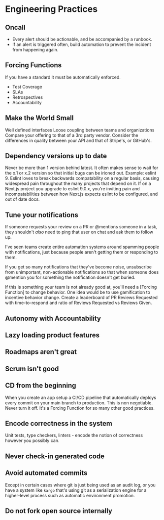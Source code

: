 # Engineering Practices

## Oncall

- Every alert should be actionable, and be accompanied by a runbook.
- If an alert is triggered often, build automation to prevent the incident from
  happening again.

## Forcing Functions

If you have a standard it must be automatically enforced.

- Test Coverage
- SLAs
- Retrospectives
- Accountability

## Make the World Small

Well defined interfaces
Loose coupling between teams and organizations
Compare your offering to that of a 3rd party vendor. Consider the differences in
quality between your API and that of Stripe's, or GitHub's.

## Dependency versions up to date

Never be more than 1 version behind latest.
It often makes sense to wait for the x.1 or x.2 version so that initial bugs can
be irioned out.
Example: eslint 9. Eslint loves to break backwards compatability on a regular
basis, causing widespread pain throughout the many projects that depend on it.
If on a Next.js project you upgrade to eslint 9.0.x, you're inviting pain and
incompatabilities between how Next.js expects eslint to be configured, and out
of date docs.

## Tune your notifications

If someone requests your review on a PR or @mentions someone in a task, they
shouldn't _also_ need to ping that user on chat and ask them to follow up.

I've seen teams create entire automation systems around spamming people with
notifications, just because people aren't getting them or responding to them.

If you get so many notifications that they've become noise, unsubscribe from
unimportant, non-actionable notifications so that when someone does @mention you
for something the notification doesn't get buried.

If this is something your team is not already good at, you'll need a [Forcing
Function] to change behavior. One idea would be to use gamification to
incentive behavior change. Create a leaderboard of PR Reviews Requested with
time-to-respond and ratio of Reviews Requested vs Reviews Given.

## Autonomy with Accountability

## Lazy loading product features

## Roadmaps aren't great

## Scrum isn't good

## CD from the beginning

When you create an app setup a CI/CD pipeline that automatically deploys every
commit on your main branch to production. This is non negotiable. Never turn it
off. It's a Forcing Function for so many other good practices.

## Encode correctness in the system

Unit tests, type checkers, linters - encode the notion of correctness however
you possibly can.

## Never check-in generated code

## Avoid automated commits

Except in certain cases where git is just being used as an audit log, or you
have a system like `kargo` that's using git as a serialization engine for a
higher-level process such as automatic environment promotion.

## Do not fork open source internally
